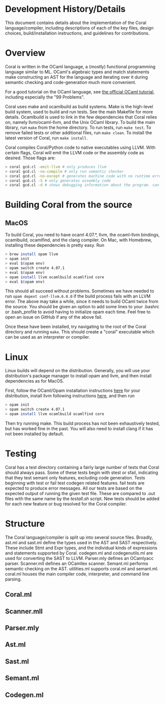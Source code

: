 # Development History/Details

This document contains details about the implementation of the Coral language/compiler, including descriptions of each of the key files, design choices, build/installation instructions, and guidelines for contributions.

# Overview

Coral is written in the OCaml language, a (mostly) functional programming language similar to ML. OCaml's algebraic types and match statements make constructing an AST for the language and iterating over it during semantic checking and code-generation much more convenient. 

For a good tutorial on the OCaml language, see [the official OCaml tutorial](https://ocaml.org/learn/tutorials/), including especially the "99 Problems".

Coral uses make and ocamlbuild as build systems. Make is the high-level build system, used to build and run tests. See the main Makefile for more details. Ocamlbuild is used to link in the few dependencies that Coral relies on, namely llvm/ocaml-llvm, and the Unix OCaml library. To build the main library, run `make` from the home directory. To run tests, run `make test`. To remove failed tests or other additional files, run `make clean`. To install the latest version of Coral, run `make install`.

Coral compiles Coral/Python code to native executables using LLVM. With certain flags, Coral will emit the
LLVM code or the assembly code as desired. Those flags are:

```bash
> coral gcd.cl -emit-llvm # only produces llvm
> coral gcd.cl -no-compile # only run semantic checker
> coral gcd.cl -no-except # generates machine code with no runtime error handling
> coral gcd.cl -S # only generates assembly code
> coral gcd.cl -d # shows debugging information about the program. can be combined with other flags
```

# Building Coral from the source

## MacOS

To build Coral, you need to have ocaml 4.07.\*, llvm, the ocaml-llvm bindings, ocamlbuild, ocamlfind, and the clang compiler. On Mac, with Homebrew, installing these dependencies is pretty easy. Run

```bash
> brew install opam llvm
> opam init
> eval $(opam env)
> opam switch create 4.07.1
> eval $(opam env)
> opam install llvm ocamlbuild ocamlfind core
> eval $(opam env)
```

This should all succeed without problems. Sometimes we have needed to run `opam depext conf-llvm.6.0.0` if the build process fails with an LLVM error. The above may take a while, since it needs to build OCaml twice from the source. You should be given an option to add some lines to your .bashrc or .bash_profile to avoid having to initialize opam each time. Feel free to open an issue on GitHub if any of the above fail.

Once these have been installed, try navigating to the root of the Coral directory and running `make`. This should create a "coral" executable which can be used as an interpreter or compiler.

# Linux

Linux builds will depend on the distribution. Generally, you will use your distribution's package manager to install opam and llvm, and then install dependencies as for MacOS.

First, follow the OCaml/Opam installation instructions [here](https://opam.ocaml.org/doc/Install.html) for your distribution, install llvm following instructions [here](https://apt.llvm.org/), and then run

```bash
> opam init
> opam switch create 4.07.1
> opam install llvm ocamlbuild ocamlfind core
```

Then try running make. This build process has not been exhaustively tested, but has worked fine in the past. You will also need to install clang if it has not been installed by default. 

# Testing

Coral has a test directory containing a fairly large number of tests that Coral should always pass. Some of these tests begin with stest or sfail, indicating that they test semant only features, excluding code generation. Tests beginning with test or fail test codegen related features. fail tests are expected to produce error messages. All our tests are based on the expected output of running the given test file. These are compared to .out files with the same name by the *testall.sh* script. New tests should be added for each new feature or bug resolved for the Coral compiler.

# Structure

The Coral language/compiler is split up into several source files. Broadly, ast.ml and sast.ml define the
types used in the AST and SAST respectively. These include Stmt and Expr types, and the individual kinds
of expressions and statements supported by Coral. codegen.ml and codegenutils.ml are used for converting 
the SAST to LLVM. Parser.mly defines an OCamlyacc parser. Scanner.mll defines an OCamllex scanner. Semant.ml performs semantic checking on the AST. utilities.ml supports coral.ml and semant.ml. coral.ml
houses the main compiler code, interpreter, and command line parsing.

## Coral.ml

## Scanner.mll

## Parser.mly

## Ast.ml

## Sast.ml

## Semant.ml

## Codegen.ml